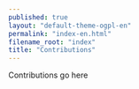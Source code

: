 ```yaml
---
published: true
layout: "default-theme-ogpl-en"
permalink: "index-en.html"
filename_root: "index"
title: "Contributions"
---
```


Contributions go here
